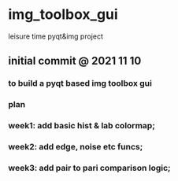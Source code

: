 # img_toolbox_gui
leisure time pyqt&amp;img project


## initial commit @ 2021 11 10
### to build a pyqt based img toolbox gui
### plan
### week1: add basic hist & lab colormap;
### week2: add edge, noise etc funcs;
### week3: add pair to pari comparison logic;
